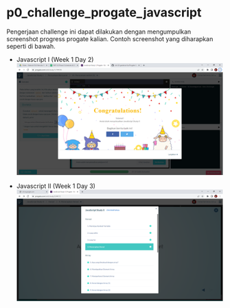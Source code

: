 # p0_challenge_progate_javascript

Pengerjaan challenge ini dapat dilakukan dengan mengumpulkan screenshot progress progate kalian. Contoh screenshot yang diharapkan seperti di bawah.

- Javascript I (Week 1 Day 2)
![Contoh Submission](./javascript1.png)

- Javascript II (Week 1 Day 3)
![Contoh Submission](./javascript2.png)
